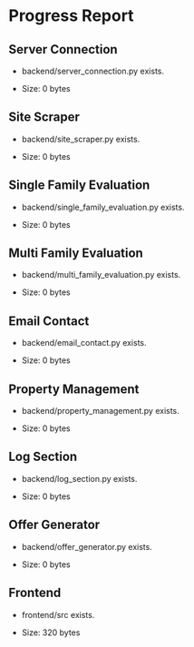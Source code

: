 # Progress Report

## Server Connection

- backend/server_connection.py exists.

- Size: 0 bytes



## Site Scraper

- backend/site_scraper.py exists.

- Size: 0 bytes



## Single Family Evaluation

- backend/single_family_evaluation.py exists.

- Size: 0 bytes



## Multi Family Evaluation

- backend/multi_family_evaluation.py exists.

- Size: 0 bytes



## Email Contact

- backend/email_contact.py exists.

- Size: 0 bytes



## Property Management

- backend/property_management.py exists.

- Size: 0 bytes



## Log Section

- backend/log_section.py exists.

- Size: 0 bytes



## Offer Generator

- backend/offer_generator.py exists.

- Size: 0 bytes



## Frontend

- frontend/src exists.

- Size: 320 bytes


